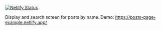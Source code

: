 [![Netlify Status](https://api.netlify.com/api/v1/badges/3c0a4e60-f69c-4476-ac18-a54519d61eca/deploy-status)](https://app.netlify.com/sites/posts-page-example/deploys)

Display and search screen for posts by name. 
Demo: https://posts-page-example.netlify.app/
